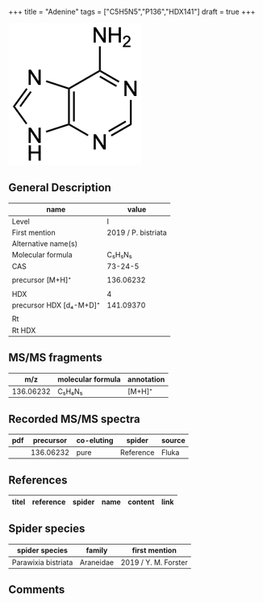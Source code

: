 +++
title = "Adenine"
tags = ["C5H5N5","P136","HDX141"]
draft = true
+++

![](/img/Adenine.png)

## General Description

| name                    | value               |
|-------------------------|---------------------|
| Level                   | I                   |
| First mention           | 2019 / P. bistriata |
| Alternative name(s)     |                     |
| Molecular formula       | C₅H₅N₅              |
| CAS                     | 73-24-5             |
|                         |                     |
| precursor [M+H]⁺        | 136.06232           |
|                         |                     |
| HDX                     | 4                   |
| precursor HDX [d₄-M+D]⁺ | 141.09370           |
|                         |                     |
| Rt                      |                     |
| Rt HDX                  |                     |

## MS/MS fragments

| m/z       | molecular formula | annotation |
|-----------|-------------------|------------|
| 136.06232 | C₅H₆N₅            | [M+H]⁺     |

## Recorded MS/MS spectra

| pdf | precursor | co-eluting | spider    | source |
|-----|-----------|------------|-----------|--------|
|     | 136.06232 | pure       | Reference | Fluka  |

## References

| titel  | reference | spider | name | content | link |
|--------|-----------|--------|------|---------|------|

## Spider species

| spider species      | family    | first mention        |
|---------------------|-----------|----------------------|
| Parawixia bistriata | Araneidae | 2019 / Y. M. Forster |

## Comments